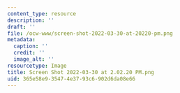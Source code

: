 ```yaml
---
content_type: resource
description: ''
draft: ''
file: /ocw-www/screen-shot-2022-03-30-at-20220-pm.png
metadata:
  caption: ''
  credit: ''
  image_alt: ''
resourcetype: Image
title: Screen Shot 2022-03-30 at 2.02.20 PM.png
uid: 365e58e9-3547-4e37-93c6-902d6da08e66
---
```

